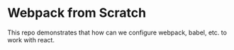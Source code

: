 # Webpack from Scratch

This repo demonstrates that how can we configure webpack, babel, etc. to work with react.
